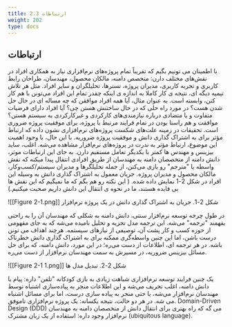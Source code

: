 ```yaml
---
title: 2.3 ارتباطات
weight: 202
type: docs
---
```


## ارتباطات

با اطمینان می تونیم بگیم که تقریباً تمام پروژه‌های نرم‌افزاری نیاز به همکاری افراد در نقش‌های مختلف دارن: متخصص دامنه، مالکان محصول، مهندسان، طراحان رابط کاربری و تجربه کاربری، مدیران پروژه، تسترها، تحلیلگران و سایر افراد.
مثل هر تلاش تیمیه دیگه ای، نتیجه ی کار کاملا به اندازه ی اینکه چقدر تمام این افراد می‌تونن با هم کار کنن، وابسته است. به عنوان مثال، آیا همه افراد موافقن که چه مساله ای در حال حل شدن هست؟ در مورد راه حلی که در حال ساختنش هستن چی؟ آیا افراد دارای فرضیات متفاوت و یا متضادی درباره نیازمندی‌های کارکردی و غیرکارکردی یه سیستم هستن؟ موافقت و هم راستا بودن در تمام فرایند مرتبط با پروژه،  برای موفقیت پروژه ضروری است.
تحقیقات در زمینه علت‌های شکست پروژه‌های نرم‌افزاری نشون داده که ارتباط مؤثر برای به اشتراک گذاری دانش و موفقیت پروژه ضروریه. با این حال، با وجود اهمیت این موضوع، ارتباط مؤثر به ندرت در پروژه‌های نرم‌افزار مشاهده می‌شه. اغلب، ساید بیزینس و مهندس ها کمتر با یکدیگر تعامل مستقیم دارن. به جای این ارتباطات موثر، دانش دامنه از متخصصان دامنه به مهندسان از طریق افرادی انتقال پیدا میکنه که نقش واسطه یا "مترجم" رو بازی می‌کنن، از جمله تحلیلگرها و مدیران سیستم/کسب‌وکار، مالکان محصول و مدیران پروژه. جریان معمول به اشتراک گذاری دانش به وسیله این افراد در شکل 2-1 نمایش داده شده.
( این نکته رو هم بگم که ما نمیگیم که این نقش ها بی فایده هستند، ما در نحوه ی انتقال این دانش داریم صحبت میکنیم.)

![[Figure 2-1.png]]
شکل 2-1. جریان به اشتراک گذاری دانش در یک پروژه نرم‌افزار

در طول چرخه توسعه نرم‌افزار سنتی، دانش دامنه به شکلی که مهندسان آن را به راحتی بفهمند "ترجمه" می‌شه. این ترجمه مدل تجزیه و تحلیل نامیده می‌شه که به جای مفهومی از حوزه کسب و کار پشت آن، توصیفی از نیازهای سیستمه.
هرچند  اهداف می تونن درست باشن، اما این چنین واسطه‌گری ممکنه برای به اشتراک گذاری دانش خطرناک باشه. در هر ترجمه ای، اطلاعات از دست می‌ره؛ در این مورد، دانش دامنه، که برای حل مسائل بیزینس ضروریه، در مسیرش به سمت مهندسان نرم‌افزار از دست می‌ره.

![[Figure 2-1 1.png]]
شکل 2-2. تبدیل‌ مدل ها

یک چنین فرایند توسعه نرم‌افزاری شباهت زیادی به بازی کودکانه "تلفن" داره: پیام یا دانش دامنه، اغلب تحریف می‌شه و این اطلاعات منجر به پیاده‌سازی اشتباه توسط مهندسان نرم‌افزار می‌شه، یا حتی منجر به پیاده سازی درست، اما برای مسائل اشتباه می شه. در هر دو حالت، نتیجه یکسانه: یک پروژه نرم‌افزاری ناموفق.
Domain-Driven Design (DDD) می گه که راه بهتری برای انتقال دانش از متخصصان دامنه به مهندسان نرم‌افزار وجود داره: استفاده از یک زبان مشترک (ubiquitous language).
